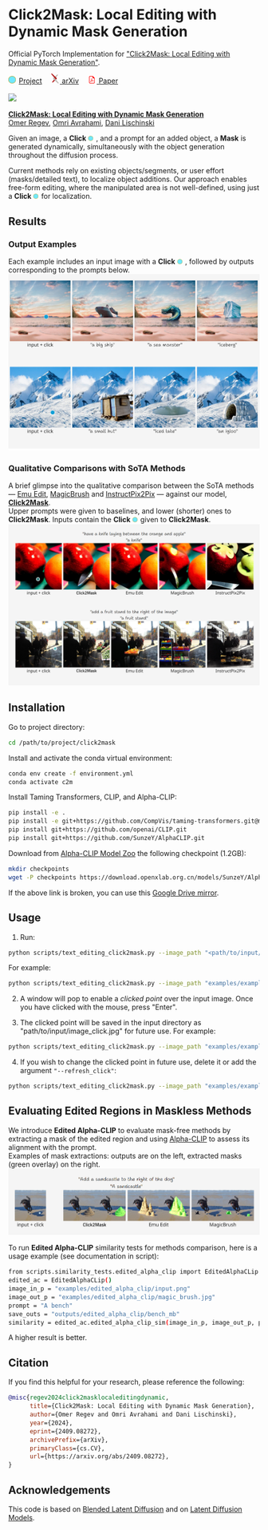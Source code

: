 # Click2Mask: Local Editing with Dynamic Mask Generation

Official PyTorch Implementation for 
["Click2Mask: Local Editing with Dynamic Mask Generation"](https://omeregev.github.io/click2mask/).

<a href="https://omeregev.github.io/click2mask/"><img src="imgs/point.png" alt="alt text" width="15" style="margin-right: 2px;"></a>
<a href="https://omeregev.github.io/click2mask/">Project</a>
<a href="https://arxiv.org/abs/2409.08272" style="margin-left: 15px;">
  <img src="imgs/arxiv-logo.png" alt="alt text" width="15" style="margin-right: 2px;">
</a>
<a href="https://arxiv.org/abs/2409.08272">arXiv</a>
<a href="https://omeregev.github.io/click2mask/static/paper/Click2Mask.pdf" style="margin-left: 15px;">
  <img src="imgs/pdf.png" alt="alt text" width="15" style="margin-right: 2px;">
</a>
<a href="https://omeregev.github.io/click2mask/static/paper/Click2Mask.pdf">Paper</a>
<br><br>
<img src="imgs/teaser.gif"/>

<a href="https://omeregev.github.io/click2mask/">**Click2Mask: Local Editing with Dynamic Mask Generation**</a>
<br>
<a href="https://www.linkedin.com/in/omeregev/">Omer Regev</a>,
<a href="https://omriavrahami.com/">Omri Avrahami</a>,
<a href="https://www.cs.huji.ac.il/~danix/">Dani Lischinski</a>

Given an image, a <span style="white-space: nowrap;">
    <b>Click</b> <img src="imgs/point.png" alt="alt text" width="10" style="margin-right: 2px;">
</span>, and a prompt for an added object, a **Mask** is generated dynamically, 
simultaneously with the object generation throughout the diffusion process.

Current methods rely on existing objects/segments, or user effort (masks/detailed text), 
to localize object additions. Our approach enables free-form editing, 
where the manipulated area is not well-defined, using just a  <span style="white-space: nowrap;">
    <b>Click</b> <img src="imgs/point.png" alt="alt text" width="10" style="margin-right: 2px;">
</span> for localization.


## Results

### Output Examples
Each example includes an input image with a <span style="white-space: nowrap;">
    <b>Click</b> <img src="imgs/point.png" alt="alt text" width="10" style="margin-right: 2px;">
</span>, 
followed by outputs corresponding to the prompts below.
<img src="imgs/results.jpg">

### Qualitative Comparisons with SoTA Methods
A brief glimpse into the qualitative comparison between the SoTA methods — 
[Emu Edit](https://emu-edit.metademolab.com),
[MagicBrush](https://osu-nlp-group.github.io/MagicBrush/)
and [InstructPix2Pix](https://timothybrooks.com/instruct-pix2pix)
— against our model, [**Click2Mask**](https://omeregev.github.io/click2mask/). 
<br>
Upper prompts were given to baselines, and lower (shorter) ones to **Click2Mask**.
Inputs contain the <span style="white-space: nowrap;">
    <b>Click</b> <img src="imgs/point.png" alt="alt text" width="10" style="margin-right: 2px;">
</span> given to **Click2Mask**.
<img src="imgs/compare.png">


## Installation
Go to project directory:
```bash
cd /path/to/project/click2mask
```

Install and activate the conda virtual environment:
```bash
conda env create -f environment.yml
conda activate c2m
```

Install Taming Transformers, CLIP, and Alpha-CLIP:
```bash
pip install -e .
pip install -e git+https://github.com/CompVis/taming-transformers.git@master#egg=taming-transformers
pip install git+https://github.com/openai/CLIP.git
pip install git+https://github.com/SunzeY/AlphaCLIP.git 
```

Download from [Alpha-CLIP Model Zoo](https://github.com/SunzeY/AlphaCLIP/blob/main/model-zoo.md) 
the following checkpoint (1.2GB):
```bash
mkdir checkpoints
wget -P checkpoints https://download.openxlab.org.cn/models/SunzeY/AlphaCLIP/weight/clip_l14_336_grit1m_fultune_8xe.pth
```

If the above link is broken, you can use this 
[Google Drive mirror](https://drive.google.com/file/d/1DeNbUv0lraDxJZItb7shTlvGW6z_Z9Si/view?usp=drive_link).


## Usage
1) Run:
```bash
python scripts/text_editing_click2mask.py --image_path "<path/to/input/image>" --prompt "<the prompt>" --output_dir "<path/to/output/directory>" 
```
For example:
```bash
python scripts/text_editing_click2mask.py --image_path "examples/example1/img1.jpg" --prompt "a sea monster" --output_dir "outputs" 
```
2) A window will pop to enable a _clicked point_ over the input image. Once you have clicked with the mouse, press "Enter".


3) The clicked point will be saved in the input directory as
<span style="white-space: nowrap;">"path/to/input/image_click.jpg"</span> for future use.
For example:
```bash
python scripts/text_editing_click2mask.py --image_path "examples/example2_existing_click/img2.jpg" --prompt "a sea monster" --output_dir "outputs" 
```

4) If you wish to change the clicked point in future use, delete it or add the argument <code>"--refresh_click"</code>:
```bash
python scripts/text_editing_click2mask.py --image_path "examples/example1/img1.jpg" --refresh_click --prompt "a sea monster" --output_dir "outputs" 
```

## Evaluating Edited Regions in Maskless Methods
We introduce **Edited Alpha-CLIP** to evaluate mask-free methods by extracting a mask of the edited region 
and using [Alpha-CLIP](https://aleafy.github.io/alpha-clip/) to assess its alignment with the prompt.
<br>
Examples of mask extractions: outputs are on the left, extracted masks (green overlay) on the right.
<img src="imgs/edited_alphaclip.png">

To run **Edited Alpha-CLIP** similarity tests for methods comparison, 
here is a usage example (see documentation in script):
```bash
from scripts.similarity_tests.edited_alpha_clip import EditedAlphaCLip
edited_ac = EditedAlphaCLip()
image_in_p = "examples/edited_alpha_clip/input.png"
image_out_p = "examples/edited_alpha_clip/magic_brush.jpg"
prompt = "A bench"
save_outs = "outputs/edited_alpha_clip/bench_mb"
similarity = edited_ac.edited_alpha_clip_sim(image_in_p, image_out_p, prompt, save_outs)
```
A higher result is better.


## Citation
If you find this helpful for your research, please reference the following:
```bibtex
@misc{regev2024click2masklocaleditingdynamic,
      title={Click2Mask: Local Editing with Dynamic Mask Generation}, 
      author={Omer Regev and Omri Avrahami and Dani Lischinski},
      year={2024},
      eprint={2409.08272},
      archivePrefix={arXiv},
      primaryClass={cs.CV},
      url={https://arxiv.org/abs/2409.08272}, 
}
```

## Acknowledgements
This code is based on 
[Blended Latent Diffusion](https://github.com/omriav/blended-latent-diffusion/tree/master) 
and on [Latent Diffusion Models](https://github.com/CompVis/latent-diffusion).

